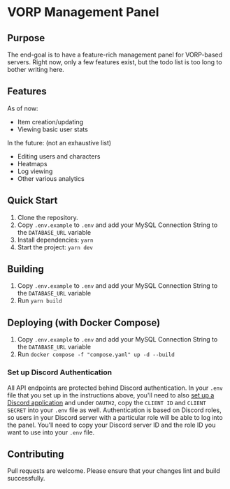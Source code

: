 # VORP Management Panel

## Purpose
The end-goal is to have a feature-rich management panel for VORP-based servers. Right now, only a few features exist, but the todo list is too long to bother writing here.

## Features
As of now:
- Item creation/updating
- Viewing basic user stats

In the future: (not an exhaustive list)
- Editing users and characters
- Heatmaps
- Log viewing
- Other various analytics

## Quick Start
1. Clone the repository.
2. Copy `.env.example` to `.env` and add your MySQL Connection String to the `DATABASE_URL` variable
3. Install dependencies: `yarn`
4. Start the project: `yarn dev`

## Building
1. Copy `.env.example` to `.env` and add your MySQL Connection String to the `DATABASE_URL` variable
2. Run `yarn build`

## Deploying (with Docker Compose)
1. Copy `.env.example` to `.env` and add your MySQL Connection String to the `DATABASE_URL` variable
2. Run `docker compose -f "compose.yaml" up -d --build`

### Set up Discord Authentication
All API endpoints are protected behind Discord authentication. In your `.env` file that you set up in the instructions above, you'll need to also [set up a Discord application](https://discord.com/developers/applications) and under `OAUTH2`, copy the `CLIENT ID` and `CLIENT SECRET` into your `.env` file as well. Authentication is based on Discord roles, so users in your Discord server with a particular role will be able to log into the panel. You'll need to copy your Discord server ID and the role ID you want to use into your `.env` file.

## Contributing
Pull requests are welcome. Please ensure that your changes lint and build successfully.
